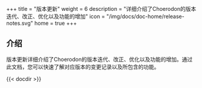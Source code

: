 +++
title = "版本更新"
weight = 6
description = "详细介绍了Choerodon的版本迭代、改正、优化以及功能的增加"
icon = "/img/docs/doc-home/release-notes.svg"
home = true
+++

## 介绍
版本更新详细介绍了Choerodon的版本迭代、改正、优化以及功能的增加。通过此文档，您可以快速了解对应版本的变更记录以及所包含的功能。

{{< docdir >}}